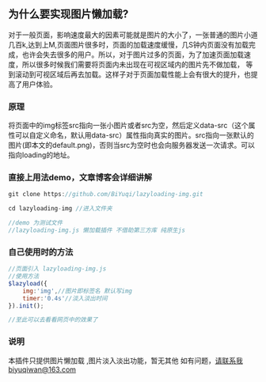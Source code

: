 ## 为什么要实现图片懒加载?
对于一般页面，影响速度最大的因素可能就是图片的大小了，一张普通的图片小道几百k,达到上M,页面图片很多时，页面的加载速度缓慢，几S钟内页面没有加载完成，也许会失去很多的用户。所以，对于图片过多的页面，为了加速页面加载速度，所以很多时候我们需要将页面内未出现在可视区域内的图片先不做加载， 等到滚动到可视区域后再去加载。这样子对于页面加载性能上会有很大的提升，也提高了用户体验。

### 原理
将页面中的img标签src指向一张小图片或者src为空，然后定义data-src（这个属性可以自定义命名，默认用data-src）属性指向真实的图片。src指向一张默认的图片(即本文的default.png)，否则当src为空时也会向服务器发送一次请求。可以指向loading的地址。

### 直接上用法demo，文章博客会详细讲解
```javascript
git clone https://github.com/BiYuqi/lazyloading-img.git

cd lazyloading-img //进入文件夹

//demo 为测试文件
//lazyloading-img.js 懒加载插件 不借助第三方库 纯原生js

```
### 自己使用时的方法
```javascript
//页面引入 lazyloading-img.js
//使用方法
$lazyload({
    img:'img',//图片即标签名 默认写img
    timer:'0.4s'//淡入淡出时间
}).init();

//至此可以去看看网页中的效果了
```
### 说明
本插件只提供图片懒加载 ,图片淡入淡出功能，暂无其他
如有问题，请联系我biyuqiwan@163.com
